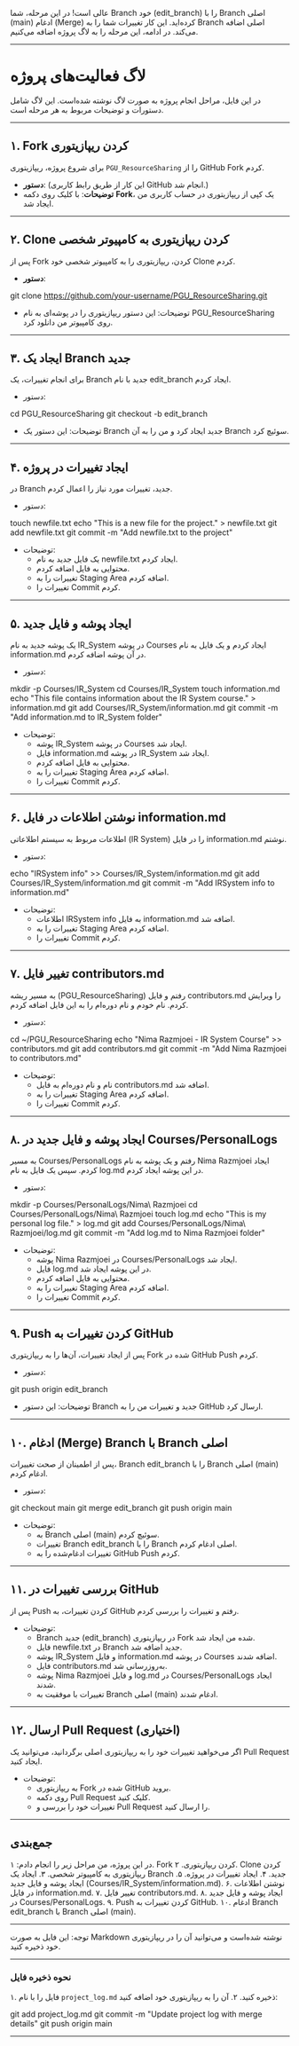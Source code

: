 عالی است! در این مرحله، شما Branch خود (edit_branch) را با Branch اصلی (main) ادغام (Merge) کرده‌اید. این کار تغییرات شما را به Branch اصلی اضافه می‌کند. در ادامه، این مرحله را به لاگ پروژه اضافه می‌کنیم.

---

# لاگ فعالیت‌های پروژه

در این فایل، مراحل انجام پروژه به صورت لاگ نوشته شده‌است. این لاگ شامل دستورات و توضیحات مربوط به هر مرحله است.

---

## ۱. Fork کردن ریپازیتوری

برای شروع پروژه، ریپازیتوری `PGU_ResourceSharing` را از GitHub Fork کردم.

- **دستور**: (این کار از طریق رابط کاربری GitHub انجام شد.)
- **توضیحات**: با کلیک روی دکمه **Fork**، یک کپی از ریپازیتوری در حساب کاربری من ایجاد شد.

---

## ۲. Clone کردن ریپازیتوری به کامپیوتر شخصی

پس از Fork کردن، ریپازیتوری را به کامپیوتر شخصی خود Clone کردم.

- **دستور**:

git clone https://github.com/your-username/PGU_ResourceSharing.git

- توضیحات: این دستور ریپازیتوری را در پوشه‌ای به نام PGU_ResourceSharing روی کامپیوتر من دانلود کرد.

---

## ۳. ایجاد یک Branch جدید

برای انجام تغییرات، یک Branch جدید با نام edit_branch ایجاد کردم.

- دستور:

cd PGU_ResourceSharing
git checkout -b edit_branch

- توضیحات: این دستور یک Branch جدید ایجاد کرد و من را به آن Branch سوئیچ کرد.

---

## ۴. ایجاد تغییرات در پروژه

در Branch جدید، تغییرات مورد نیاز را اعمال کردم.

- دستور:

touch newfile.txt
echo "This is a new file for the project." > newfile.txt
git add newfile.txt
git commit -m "Add newfile.txt to the project"

- توضیحات:
  - یک فایل جدید به نام newfile.txt ایجاد کردم.
  - محتوایی به فایل اضافه کردم.
  - تغییرات را به Staging Area اضافه کردم.
  - تغییرات را Commit کردم.

---

## ۵. ایجاد پوشه و فایل جدید

یک پوشه جدید به نام IR_System در پوشه Courses ایجاد کردم و یک فایل به نام information.md در آن پوشه اضافه کردم.

- دستور:

mkdir -p Courses/IR_System
cd Courses/IR_System
touch information.md
echo "This file contains information about the IR System course." > information.md
git add Courses/IR_System/information.md
git commit -m "Add information.md to IR_System folder"

- توضیحات:
  - پوشه IR_System در پوشه Courses ایجاد شد.
  - فایل information.md در پوشه IR_System ایجاد شد.
  - محتوایی به فایل اضافه کردم.
  - تغییرات را به Staging Area اضافه کردم.
  - تغییرات را Commit کردم.

---

## ۶. نوشتن اطلاعات در فایل information.md

اطلاعات مربوط به سیستم اطلاعاتی (IR System) را در فایل information.md نوشتم.

- دستور:

echo "IRSystem info" >> Courses/IR_System/information.md
git add Courses/IR_System/information.md
git commit -m "Add IRSystem info to information.md"

- توضیحات:
  - اطلاعات IRSystem info به فایل information.md اضافه شد.
  - تغییرات را به Staging Area اضافه کردم.
  - تغییرات را Commit کردم.

---

## ۷. تغییر فایل contributors.md

به مسیر ریشه (PGU_ResourceSharing) رفتم و فایل contributors.md را ویرایش کردم. نام خودم و نام دوره‌ام را به این فایل اضافه کردم.

- دستور:

cd ~/PGU_ResourceSharing
echo "Nima Razmjoei - IR System Course" >> contributors.md
git add contributors.md
git commit -m "Add Nima Razmjoei to contributors.md"

- توضیحات:
  - نام و نام دوره‌ام به فایل contributors.md اضافه شد.
  - تغییرات را به Staging Area اضافه کردم.
  - تغییرات را Commit کردم.

---

## ۸. ایجاد پوشه و فایل جدید در Courses/PersonalLogs

به مسیر Courses/PersonalLogs رفتم و یک پوشه به نام Nima Razmjoei ایجاد کردم. سپس یک فایل به نام log.md در این پوشه ایجاد کردم.

- دستور:

mkdir -p Courses/PersonalLogs/Nima\ Razmjoei
cd Courses/PersonalLogs/Nima\ Razmjoei
touch log.md
echo "This is my personal log file." > log.md
git add Courses/PersonalLogs/Nima\ Razmjoei/log.md
git commit -m "Add log.md to Nima Razmjoei folder"

- توضیحات:
  - پوشه Nima Razmjoei در Courses/PersonalLogs ایجاد شد.
  - فایل log.md در این پوشه ایجاد شد.
  - محتوایی به فایل اضافه کردم.
  - تغییرات را به Staging Area اضافه کردم.
  - تغییرات را Commit کردم.

---

## ۹. Push کردن تغییرات به GitHub

پس از ایجاد تغییرات، آن‌ها را به ریپازیتوری Fork شده در GitHub Push کردم.

- دستور:

git push origin edit_branch

- توضیحات: این دستور Branch جدید و تغییرات من را به GitHub ارسال کرد.

---

## ۱۰. ادغام (Merge) Branch با Branch اصلی

پس از اطمینان از صحت تغییرات، Branch edit_branch را با Branch اصلی (main) ادغام کردم.

- دستور:

git checkout main
git merge edit_branch
git push origin main

- توضیحات:
  - به Branch اصلی (main) سوئیچ کردم.
  - تغییرات Branch edit_branch را با Branch اصلی ادغام کردم.
  - تغییرات ادغام‌شده را به GitHub Push کردم.

---

## ۱۱. بررسی تغییرات در GitHub

پس از Push کردن تغییرات، به GitHub رفتم و تغییرات را بررسی کردم.

- توضیحات:
  - Branch جدید (edit_branch) در ریپازیتوری Fork شده من ایجاد شد.
  - فایل newfile.txt در Branch جدید اضافه شد.
  - پوشه IR_System و فایل information.md در پوشه Courses اضافه شدند.
  - فایل contributors.md به‌روزرسانی شد.
  - پوشه Nima Razmjoei و فایل log.md در Courses/PersonalLogs ایجاد شدند.
  - تغییرات با موفقیت به Branch اصلی (main) ادغام شدند.

---

## ۱۲. ارسال Pull Request (اختیاری)

اگر می‌خواهید تغییرات خود را به ریپازیتوری اصلی برگردانید، می‌توانید یک Pull Request ایجاد کنید.

- توضیحات:
  - به ریپازیتوری Fork شده در GitHub بروید.
  - روی دکمه Pull Request کلیک کنید.
  - تغییرات خود را بررسی و Pull Request را ارسال کنید.

---

## جمع‌بندی

در این پروژه، من مراحل زیر را انجام دادم:
۱. Fork کردن ریپازیتوری.
۲. Clone کردن ریپازیتوری به کامپیوتر شخصی.
۳. ایجاد یک Branch جدید.
۴. ایجاد تغییرات در پروژه.
۵. ایجاد پوشه و فایل جدید (Courses/IR_System/information.md).
۶. نوشتن اطلاعات در فایل information.md.
۷. تغییر فایل contributors.md.
۸. ایجاد پوشه و فایل جدید در Courses/PersonalLogs.
۹. Push کردن تغییرات به GitHub.
۱۰. ادغام Branch edit_branch با Branch اصلی (main).

---

توجه: این فایل به صورت Markdown نوشته شده‌است و می‌توانید آن را در ریپازیتوری خود ذخیره کنید.

---

### نحوه ذخیره فایل
۱. فایل را با نام `project_log.md` ذخیره کنید.
۲. آن را به ریپازیتوری خود اضافه کنید:

git add project_log.md
git commit -m "Update project log with merge details"
git push origin main

---

